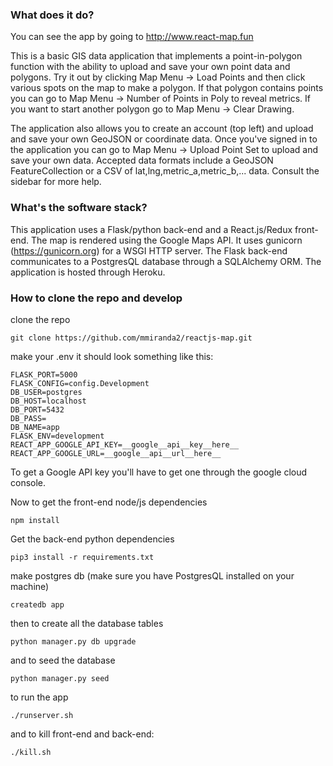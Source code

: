 ### What does it do?

You can see the app by going to http://www.react-map.fun

This is a basic GIS data application that implements a point-in-polygon function with the ability to upload and save your own point data and polygons. Try it out by clicking Map Menu -> Load Points and then click various spots on the map to make a polygon. If that polygon contains points you can go to Map Menu -> Number of Points in Poly to reveal metrics. If you want to start another polygon go to Map Menu -> Clear Drawing.

The application also allows you to create an account (top left) and upload and save your own GeoJSON or coordinate data. Once you've signed in to the application you can go to Map Menu -> Upload Point Set to upload and save your own data. Accepted data formats include a GeoJSON FeatureCollection or a CSV of lat,lng,metric_a,metric_b,... data. Consult the sidebar for more help.

### What's the software stack?

This application uses a Flask/python back-end and a React.js/Redux front-end. The map is rendered using the Google Maps API. It uses gunicorn (https://gunicorn.org) for a WSGI HTTP server. The Flask back-end communicates to a PostgresQL database through a SQLAlchemy ORM. The application is hosted through Heroku.

### How to clone the repo and develop

clone the repo

```
git clone https://github.com/mmiranda2/reactjs-map.git
```

make your .env
it should look something like this:
```
FLASK_PORT=5000
FLASK_CONFIG=config.Development
DB_USER=postgres
DB_HOST=localhost
DB_PORT=5432
DB_PASS=
DB_NAME=app
FLASK_ENV=development
REACT_APP_GOOGLE_API_KEY=__google__api__key__here__
REACT_APP_GOOGLE_URL=__google__api__url__here__
```
To get a Google API key you'll have to get one through the google cloud console.

Now to get the front-end node/js dependencies
```
npm install
```

Get the back-end python dependencies
```
pip3 install -r requirements.txt
```

make postgres db (make sure you have PostgresQL installed on your machine)

```
createdb app
```

then to create all the database tables

```
python manager.py db upgrade
```

and to seed the database

```
python manager.py seed
```

to run the app

```
./runserver.sh
```

and to kill front-end and back-end:

```
./kill.sh
```

